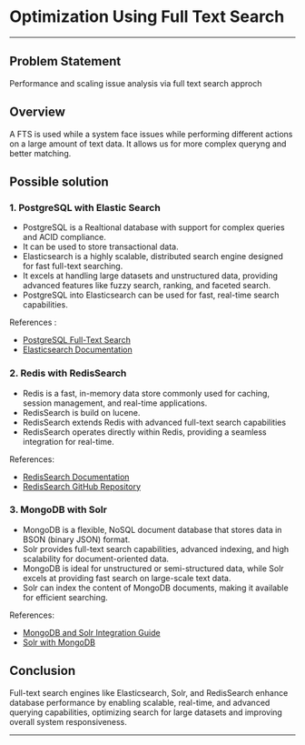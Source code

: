 # Optimization Using Full Text Search
---
## Problem Statement 

Performance and scaling issue analysis via full text search approch

## Overview

A FTS is used while a system face issues while performing different actions on a large amount of text data. It allows us for more complex queryng and better matching.

## Possible solution

### 1. PostgreSQL with Elastic Search

- PostgreSQL is a Realtional database with support for complex queries and ACID compliance. 
- It can be used to store transactional data.
- Elasticsearch is a highly scalable, distributed search engine designed for fast full-text searching.
- It excels at handling large datasets and unstructured data, providing advanced features like fuzzy search, ranking, and faceted search.
- PostgreSQL into Elasticsearch can be used for fast, real-time search capabilities.

References :
- [PostgreSQL Full-Text Search](https://www.postgresql.org/docs/current/textsearch.html)
- [Elasticsearch Documentation](https://www.elastic.co/guide/en/elasticsearch/reference/current/index.html)

### 2. Redis with RedisSearch 

- Redis is a fast, in-memory data store commonly used for caching, session management, and real-time applications.
- RedisSearch is build on lucene.
- RedisSearch extends Redis with advanced full-text search capabilities
- RedisSearch operates directly within Redis, providing a seamless integration for real-time.

References:
  - [RedisSearch Documentation](https://oss.redis.com/redisearch/)
  - [RedisSearch GitHub Repository](https://github.com/RedisLabs/RediSearch)

### 3. MongoDB with Solr

- MongoDB is a flexible, NoSQL document database that stores data in BSON (binary JSON) format.
- Solr provides full-text search capabilities, advanced indexing, and high scalability for document-oriented data.
- MongoDB is ideal for unstructured or semi-structured data, while Solr excels at providing fast search on large-scale text data.
- Solr can index the content of MongoDB documents, making it available for efficient searching.

References:

- [MongoDB and Solr Integration Guide](https://www.mongodb.com/blog/post/using-apache-solr-for-full-text-search-in-mongodb)
- [Solr with MongoDB](https://cwiki.apache.org/confluence/display/solr/MongoDB+Integration)

## Conclusion
Full-text search engines like Elasticsearch, Solr, and RedisSearch enhance database performance by enabling scalable, real-time, and advanced querying capabilities, optimizing search for large datasets and improving overall system responsiveness.

---